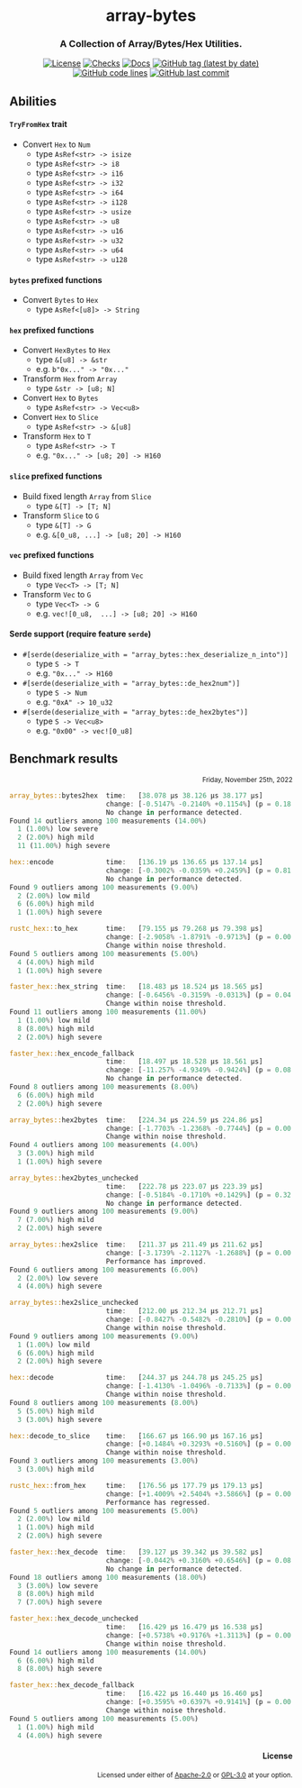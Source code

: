<div align="center">

# array-bytes
### A Collection of Array/Bytes/Hex Utilities.

[![License](https://img.shields.io/badge/License-GPLv3-blue.svg)](https://www.gnu.org/licenses/gpl-3.0)
[![Checks](https://github.com/hack-ink/array-bytes/actions/workflows/checks.yml/badge.svg?branch=main)](https://github.com/hack-ink/array-bytes/actions/workflows/checks.yml)
[![Docs](https://img.shields.io/docsrs/array-bytes)](https://docs.rs/array-bytes)
[![GitHub tag (latest by date)](https://img.shields.io/github/v/tag/hack-ink/array-bytes)](https://github.com/hack-ink/array-bytes/tags)
[![GitHub code lines](https://tokei.rs/b1/github/hack-ink/array-bytes)](https://github.com/hack-ink/array-bytes)
[![GitHub last commit](https://img.shields.io/github/last-commit/hack-ink/array-bytes?color=red&style=plastic)](https://github.com/hack-ink/array-bytes)

</div>

## Abilities
#### `TryFromHex` trait
- Convert `Hex` to `Num`
	- type `AsRef<str> -> isize`
	- type `AsRef<str> -> i8`
	- type `AsRef<str> -> i16`
	- type `AsRef<str> -> i32`
	- type `AsRef<str> -> i64`
	- type `AsRef<str> -> i128`
	- type `AsRef<str> -> usize`
	- type `AsRef<str> -> u8`
	- type `AsRef<str> -> u16`
	- type `AsRef<str> -> u32`
	- type `AsRef<str> -> u64`
	- type `AsRef<str> -> u128`

#### `bytes` prefixed functions
- Convert `Bytes` to `Hex`
  - type `AsRef<[u8]> -> String`

#### `hex` prefixed functions
- Convert `HexBytes` to `Hex`
  - type `&[u8] -> &str`
  - e.g. `b"0x..." -> "0x..."`
- Transform `Hex` from `Array`
  - type `&str -> [u8; N]`
- Convert `Hex` to `Bytes`
  - type  `AsRef<str> -> Vec<u8>`
- Convert `Hex` to `Slice`
  - type `AsRef<str> -> &[u8]`
- Transform `Hex` to `T`
  - type `AsRef<str> -> T`
  - e.g. `"0x..." -> [u8; 20] -> H160`

#### `slice` prefixed functions
- Build fixed length `Array` from `Slice`
  - type `&[T] -> [T; N]`
- Transform `Slice` to `G`
  - type `&[T] -> G`
  - e.g. `&[0_u8, ...] -> [u8; 20] -> H160`

#### `vec` prefixed functions
- Build fixed length `Array` from `Vec`
  - type `Vec<T> -> [T; N]`
- Transform `Vec` to `G`
  - type `Vec<T> -> G`
  - e.g. `vec![0_u8,  ...] -> [u8; 20] -> H160`

#### Serde support (require feature `serde`)
- `#[serde(deserialize_with = "array_bytes::hex_deserialize_n_into")]`
  - type `S -> T`
  - e.g. `"0x..." -> H160`
- `#[serde(deserialize_with = "array_bytes::de_hex2num")]`
  - type `S -> Num`
  - e.g. `"0xA" -> 10_u32`
- `#[serde(deserialize_with = "array_bytes::de_hex2bytes")]`
  - type `S -> Vec<u8>`
  - e.g. `"0x00" -> vec![0_u8]`

## Benchmark results
<div align="right"><sub>Friday, November 25th, 2022</sub></div>

```rs
array_bytes::bytes2hex  time:   [38.078 µs 38.126 µs 38.177 µs]
                        change: [-0.5147% -0.2140% +0.1154%] (p = 0.18 > 0.05)
                        No change in performance detected.
Found 14 outliers among 100 measurements (14.00%)
  1 (1.00%) low severe
  2 (2.00%) high mild
  11 (11.00%) high severe

hex::encode             time:   [136.19 µs 136.65 µs 137.14 µs]
                        change: [-0.3002% -0.0359% +0.2459%] (p = 0.81 > 0.05)
                        No change in performance detected.
Found 9 outliers among 100 measurements (9.00%)
  2 (2.00%) low mild
  6 (6.00%) high mild
  1 (1.00%) high severe

rustc_hex::to_hex       time:   [79.155 µs 79.268 µs 79.398 µs]
                        change: [-2.9058% -1.8791% -0.9713%] (p = 0.00 < 0.05)
                        Change within noise threshold.
Found 5 outliers among 100 measurements (5.00%)
  4 (4.00%) high mild
  1 (1.00%) high severe

faster_hex::hex_string  time:   [18.483 µs 18.524 µs 18.565 µs]
                        change: [-0.6456% -0.3159% -0.0313%] (p = 0.04 < 0.05)
                        Change within noise threshold.
Found 11 outliers among 100 measurements (11.00%)
  1 (1.00%) low mild
  8 (8.00%) high mild
  2 (2.00%) high severe

faster_hex::hex_encode_fallback
                        time:   [18.497 µs 18.528 µs 18.561 µs]
                        change: [-11.257% -4.9349% -0.9424%] (p = 0.08 > 0.05)
                        No change in performance detected.
Found 8 outliers among 100 measurements (8.00%)
  6 (6.00%) high mild
  2 (2.00%) high severe

array_bytes::hex2bytes  time:   [224.34 µs 224.59 µs 224.86 µs]
                        change: [-1.7703% -1.2368% -0.7744%] (p = 0.00 < 0.05)
                        Change within noise threshold.
Found 4 outliers among 100 measurements (4.00%)
  3 (3.00%) high mild
  1 (1.00%) high severe

array_bytes::hex2bytes_unchecked
                        time:   [222.78 µs 223.07 µs 223.39 µs]
                        change: [-0.5184% -0.1710% +0.1429%] (p = 0.32 > 0.05)
                        No change in performance detected.
Found 9 outliers among 100 measurements (9.00%)
  7 (7.00%) high mild
  2 (2.00%) high severe

array_bytes::hex2slice  time:   [211.37 µs 211.49 µs 211.62 µs]
                        change: [-3.1739% -2.1127% -1.2688%] (p = 0.00 < 0.05)
                        Performance has improved.
Found 6 outliers among 100 measurements (6.00%)
  2 (2.00%) low severe
  4 (4.00%) high severe

array_bytes::hex2slice_unchecked
                        time:   [212.00 µs 212.34 µs 212.71 µs]
                        change: [-0.8427% -0.5482% -0.2810%] (p = 0.00 < 0.05)
                        Change within noise threshold.
Found 9 outliers among 100 measurements (9.00%)
  1 (1.00%) low mild
  6 (6.00%) high mild
  2 (2.00%) high severe

hex::decode             time:   [244.37 µs 244.78 µs 245.25 µs]
                        change: [-1.4130% -1.0496% -0.7133%] (p = 0.00 < 0.05)
                        Change within noise threshold.
Found 8 outliers among 100 measurements (8.00%)
  5 (5.00%) high mild
  3 (3.00%) high severe

hex::decode_to_slice    time:   [166.67 µs 166.90 µs 167.16 µs]
                        change: [+0.1484% +0.3293% +0.5160%] (p = 0.00 < 0.05)
                        Change within noise threshold.
Found 3 outliers among 100 measurements (3.00%)
  3 (3.00%) high mild

rustc_hex::from_hex     time:   [176.56 µs 177.79 µs 179.13 µs]
                        change: [+1.4009% +2.5404% +3.5866%] (p = 0.00 < 0.05)
                        Performance has regressed.
Found 5 outliers among 100 measurements (5.00%)
  2 (2.00%) low mild
  1 (1.00%) high mild
  2 (2.00%) high severe

faster_hex::hex_decode  time:   [39.127 µs 39.342 µs 39.582 µs]
                        change: [-0.0442% +0.3160% +0.6546%] (p = 0.08 > 0.05)
                        No change in performance detected.
Found 18 outliers among 100 measurements (18.00%)
  3 (3.00%) low severe
  8 (8.00%) high mild
  7 (7.00%) high severe

faster_hex::hex_decode_unchecked
                        time:   [16.429 µs 16.479 µs 16.538 µs]
                        change: [+0.5738% +0.9176% +1.3113%] (p = 0.00 < 0.05)
                        Change within noise threshold.
Found 14 outliers among 100 measurements (14.00%)
  6 (6.00%) high mild
  8 (8.00%) high severe

faster_hex::hex_decode_fallback
                        time:   [16.422 µs 16.440 µs 16.460 µs]
                        change: [+0.3595% +0.6397% +0.9141%] (p = 0.00 < 0.05)
                        Change within noise threshold.
Found 5 outliers among 100 measurements (5.00%)
  1 (1.00%) high mild
  4 (4.00%) high severe
```

<div align="right">

#### License
<sup>Licensed under either of <a href="LICENSE-APACHE">Apache-2.0</a> or <a href="LICENSE-GPL3">GPL-3.0</a> at your option.</sup>

</div>
